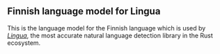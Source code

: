 ## Finnish language model for Lingua

This is the language model for the Finnish language which is used by 
[*Lingua*](https://github.com/pemistahl/lingua-rs), 
the most accurate natural language detection library in the Rust ecosystem.